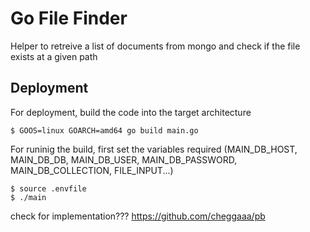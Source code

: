 # Go File Finder

Helper to retreive a list of documents from mongo and check if the file exists at a given path

## Deployment

For deployment, build the code into the target architecture
```
$ GOOS=linux GOARCH=amd64 go build main.go
```

For runinig the build, first set the variables required (MAIN_DB_HOST, MAIN_DB_DB, MAIN_DB_USER, MAIN_DB_PASSWORD, MAIN_DB_COLLECTION, FILE_INPUT...)
```
$ source .envfile
$ ./main
```


check for implementation??? https://github.com/cheggaaa/pb